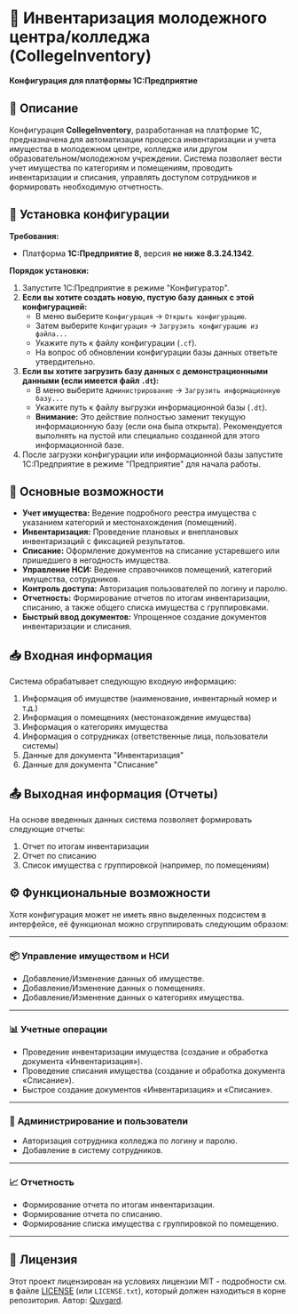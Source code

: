 # 🏢 Инвентаризация молодежного центра/колледжа (CollegeInventory)

**Конфигурация для платформы 1С:Предприятие**

## 📄 Описание

Конфигурация **CollegeInventory**, разработанная на платформе 1С, предназначена для автоматизации процесса инвентаризации и учета имущества в молодежном центре, колледже или другом образовательном/молодежном учреждении. Система позволяет вести учет имущества по категориям и помещениям, проводить инвентаризации и списания, управлять доступом сотрудников и формировать необходимую отчетность.

## 🚀 Установка конфигурации

**Требования:**

*   Платформа **1С:Предприятие 8**, версия **не ниже 8.3.24.1342**.

**Порядок установки:**

1.  Запустите 1С:Предприятие в режиме "Конфигуратор".
2.  **Если вы хотите создать новую, пустую базу данных с этой конфигурацией:**
    *   В меню выберите `Конфигурация` -> `Открыть конфигурацию`.
    *   Затем выберите `Конфигурация` -> `Загрузить конфигурацию из файла...`
    *   Укажите путь к файлу конфигурации (`.cf`).
    *   На вопрос об обновлении конфигурации базы данных ответьте утвердительно.
3.  **Если вы хотите загрузить базу данных с демонстрационными данными (если имеется файл `.dt`):**
    *   В меню выберите `Администрирование` -> `Загрузить информационную базу...`
    *   Укажите путь к файлу выгрузки информационной базы (`.dt`).
    *   **Внимание:** Это действие полностью заменит текущую информационную базу (если она была открыта). Рекомендуется выполнять на пустой или специально созданной для этого информационной базе.
4.  После загрузки конфигурации или информационной базы запустите 1С:Предприятие в режиме "Предприятие" для начала работы.

## 🌟 Основные возможности

*   **Учет имущества:** Ведение подробного реестра имущества с указанием категорий и местонахождения (помещений).
*   **Инвентаризация:** Проведение плановых и внеплановых инвентаризаций с фиксацией результатов.
*   **Списание:** Оформление документов на списание устаревшего или пришедшего в негодность имущества.
*   **Управление НСИ:** Ведение справочников помещений, категорий имущества, сотрудников.
*   **Контроль доступа:** Авторизация пользователей по логину и паролю.
*   **Отчетность:** Формирование отчетов по итогам инвентаризации, списанию, а также общего списка имущества с группировками.
*   **Быстрый ввод документов:** Упрощенное создание документов инвентаризации и списания.

## 📥 Входная информация

Система обрабатывает следующую входную информацию:

1.  Информация об имуществе (наименование, инвентарный номер и т.д.)
2.  Информация о помещениях (местонахождение имущества)
3.  Информация о категориях имущества
4.  Информация о сотрудниках (ответственные лица, пользователи системы)
5.  Данные для документа "Инвентаризация"
6.  Данные для документа "Списание"

## 📤 Выходная информация (Отчеты)

На основе введенных данных система позволяет формировать следующие отчеты:

1.  Отчет по итогам инвентаризации
2.  Отчет по списанию
3.  Список имущества с группировкой (например, по помещениям)

## ⚙️ Функциональные возможности

Хотя конфигурация может не иметь явно выделенных подсистем в интерфейсе, её функционал можно сгруппировать следующим образом:

---

### 📦 **Управление имуществом и НСИ**

*   Добавление/Изменение данных об имуществе.
*   Добавление/Изменение данных о помещениях.
*   Добавление/Изменение данных о категориях имущества.

---

### 📊 **Учетные операции**

*   Проведение инвентаризации имущества (создание и обработка документа «Инвентаризация»).
*   Проведение списания имущества (создание и обработка документа «Списание»).
*   Быстрое создание документов «Инвентаризация» и «Списание».

---

### 👤 **Администрирование и пользователи**

*   Авторизация сотрудника колледжа по логину и паролю.
*   Добавление в систему сотрудников.

---

### 📈 **Отчетность**

*   Формирование отчета по итогам инвентаризации.
*   Формирование отчета по списанию.
*   Формирование списка имущества с группировкой по помещению.

---

## 📄 Лицензия

Этот проект лицензирован на условиях лицензии MIT - подробности см. в файле [LICENSE](LICENSE) (или `LICENSE.txt`), который должен находиться в корне репозитория. Автор: [Quvgard](https://github.com/Quvgard).
